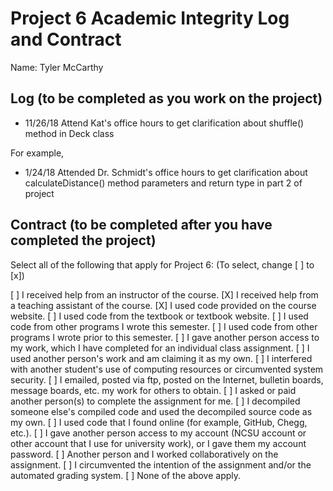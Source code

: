 # Project 6 Academic Integrity Log and Contract

Name: Tyler McCarthy

## Log (to be completed as you work on the project)

* 11/26/18 Attend Kat's office hours to get clarification about shuffle() method in Deck class 

For example, 

* 1/24/18 Attended Dr. Schmidt's office hours to get clarification about calculateDistance() method parameters and return type in part 2 of project

## Contract (to be completed after you have completed the project)

Select all of the following that apply for Project 6: (To select, change [ ] to [x])

[ ] I received help from an instructor of the course.
[X] I received help from a teaching assistant of the course.
[X] I used code provided on the course website.
[ ] I used code from the textbook or textbook website.
[ ] I used code from other programs I wrote this semester.
[ ] I used code from other programs I wrote prior to this semester.
[ ] I gave another person access to my work, which I have completed for an individual class assignment.
[ ] I used another person's work and am claiming it as my own.
[ ] I interfered with another student's use of computing resources or circumvented system security.
[ ] I emailed, posted via ftp, posted on the Internet, bulletin boards, message boards, etc. my work for others to obtain.
[ ] I asked or paid another person(s) to complete the assignment for me.
[ ] I decompiled someone else's compiled code and used the decompiled source code as my own.
[ ] I used code that I found online (for example, GitHub, Chegg, etc.).
[ ] I gave another person access to my account (NCSU account or other account that I use for university work), or I gave them my account password.
[ ] Another person and I worked collaboratively on the assignment.
[ ] I circumvented the intention of the assignment and/or the automated grading system.
[ ] None of the above apply.